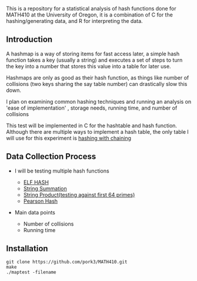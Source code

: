 This is a repository for a statistical analysis of hash functions done for MATH410 at the University of Oregon, it is a combination of C for the hashing/generating data, and R for interpreting the data.

## Introduction 

A hashmap is a way of storing items for fast access later, a simple hash function takes a key (usually a string) and executes a set of steps to turn the key into a number that stores this value into a table for later use.

Hashmaps are only as good as their hash function, as things like number of collisions (two keys sharing the say table number) can drastically slow this down.

I plan on examining common hashing techniques and running an analysis on 'ease of implementation' , storage needs, running time, and number of collisions

This test will be implemented in C for the hashtable and hash function. Although there are multiple ways to implement a hash table, the only table I will use for this experiment is [hashing with chaining](https://en.wikipedia.org/wiki/Hash_table#Separate_chaining_with_linked_lists)


## Data Collection Process

*	I will be testing multiple hash functions
	*	[ELF HASH](https://en.wikipedia.org/wiki/PJW_hash_function)
	*	[String Summation](https://en.wikipedia.org/wiki/Hash_function#Hashing_variable-length_data)
	*	[String Product(testing against first 64 primes)](https://en.wikipedia.org/wiki/Hash_function#Hashing_variable-length_data)
	*	[Pearson Hash](https://en.wikipedia.org/wiki/Pearson_hashing)

*	Main data points
	*	Number of collisions
	*	Running time 



## Installation
	git clone https://github.com/pork3/MATH410.git
	make
	./maptest -filename

